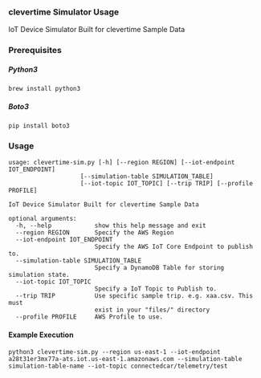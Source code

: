 ### clevertime Simulator Usage
IoT Device Simulator Built for clevertime Sample Data

### Prerequisites
##### Python3
`brew install python3`
##### Boto3
`pip install boto3`

### Usage
```
usage: clevertime-sim.py [-h] [--region REGION] [--iot-endpoint IOT_ENDPOINT]
                    [--simulation-table SIMULATION_TABLE]
                    [--iot-topic IOT_TOPIC] [--trip TRIP] [--profile PROFILE]

IoT Device Simulator Built for clevertime Sample Data

optional arguments:
  -h, --help            show this help message and exit
  --region REGION       Specify the AWS Region
  --iot-endpoint IOT_ENDPOINT
                        Specify the AWS IoT Core Endpoint to publish to.
  --simulation-table SIMULATION_TABLE
                        Specify a DynamoDB Table for storing simulation state.
  --iot-topic IOT_TOPIC
                        Specify a IoT Topic to Publish to.
  --trip TRIP           Use specific sample trip. e.g. xaa.csv. This must
                        exist in your "files/" directory
  --profile PROFILE     AWS Profile to use.
```
#### Example Execution
```
python3 clevertime-sim.py --region us-east-1 --iot-endpoint a28t31er3mx77a-ats.iot.us-east-1.amazonaws.com --simulation-table simulation-table-name --iot-topic connectedcar/telemetry/test
```
